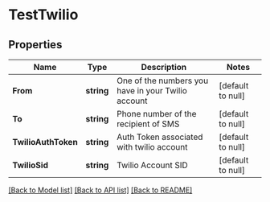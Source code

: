 # TestTwilio

## Properties
Name | Type | Description | Notes
------------ | ------------- | ------------- | -------------
**From** | **string** | One of the numbers you have in your Twilio account | [default to null]
**To** | **string** | Phone number of the recipient of SMS | [default to null]
**TwilioAuthToken** | **string** | Auth Token associated with twilio account | [default to null]
**TwilioSid** | **string** | Twilio Account SID | [default to null]

[[Back to Model list]](../README.md#documentation-for-models) [[Back to API list]](../README.md#documentation-for-api-endpoints) [[Back to README]](../README.md)

